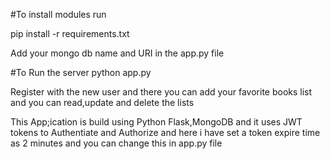 #To install modules run

pip install -r requirements.txt

Add your mongo db name and URI in the app.py file

#To Run the server 
python app.py

Register with the new user and there you can add your favorite books list and you can read,update and delete the lists

This App;ication is build using Python Flask,MongoDB and it uses JWT tokens to Authentiate and Authorize and here i have set a token expire time as 2 minutes and you can change this in app.py file 
